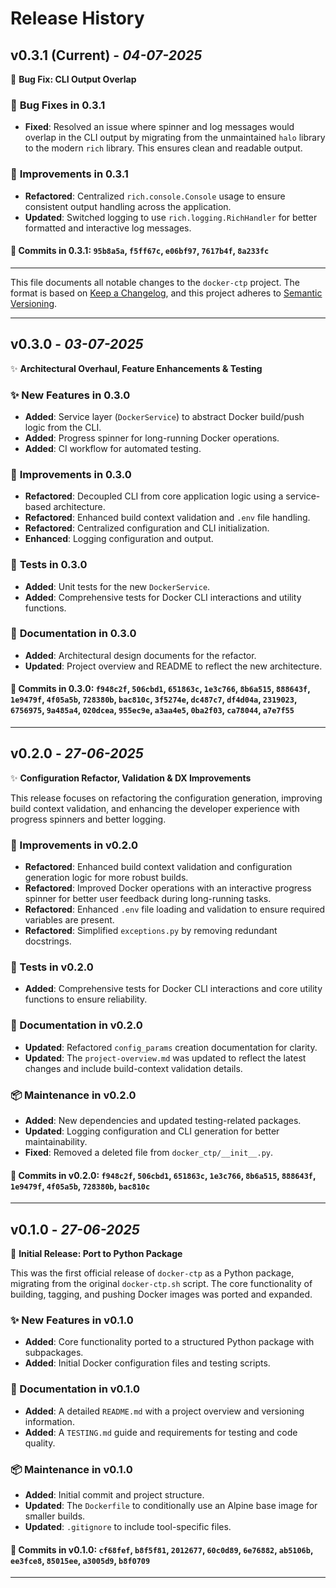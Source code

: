 # Release History

## **v0.3.1** (Current) - *04-07-2025*

🐛 **Bug Fix: CLI Output Overlap**

### 🐛 **Bug Fixes in 0.3.1**

- **Fixed**: Resolved an issue where spinner and log messages would overlap in the CLI output by migrating from the unmaintained `halo` library to the modern `rich` library. This ensures clean and readable output.

### 🔧 **Improvements in 0.3.1**

- **Refactored**: Centralized `rich.console.Console` usage to ensure consistent output handling across the application.
- **Updated**: Switched logging to use `rich.logging.RichHandler` for better formatted and interactive log messages.

#### 📝 **Commits in 0.3.1**: `95b8a5a`, `f5ff67c`, `e06bf97`, `7617b4f`, `8a233fc`

---

This file documents all notable changes to the `docker-ctp` project. The format is based on [Keep a Changelog](https://keepachangelog.com/en/1.0.0/), and this project adheres to [Semantic Versioning](https://semver.org/spec/v2.0.0.html).

---

## **v0.3.0** - *03-07-2025*

✨ **Architectural Overhaul, Feature Enhancements & Testing**

### ✨ **New Features in 0.3.0**

- **Added**: Service layer (`DockerService`) to abstract Docker build/push logic from the CLI.
- **Added**: Progress spinner for long-running Docker operations.
- **Added**: CI workflow for automated testing.

### 🔧 **Improvements in 0.3.0**

- **Refactored**: Decoupled CLI from core application logic using a service-based architecture.
- **Refactored**: Enhanced build context validation and `.env` file handling.
- **Refactored**: Centralized configuration and CLI initialization.
- **Enhanced**: Logging configuration and output.

### 🧪 **Tests in 0.3.0**

- **Added**: Unit tests for the new `DockerService`.
- **Added**: Comprehensive tests for Docker CLI interactions and utility functions.

### 📝 **Documentation in 0.3.0**

- **Added**: Architectural design documents for the refactor.
- **Updated**: Project overview and README to reflect the new architecture.

#### 📝 **Commits in 0.3.0**: `f948c2f`, `506cbd1`, `651863c`, `1e3c766`, `8b6a515`, `888643f`, `1e9479f`, `4f05a5b`, `728380b`, `bac810c`, `3f5274e`, `dc487c7`, `df4d04a`, `2319023`, `6756975`, `9a485a4`, `020dcea`, `955ec9e`, `a3aa4e5`, `0ba2f03`, `ca78044`, `a7e7f55`

---

## **v0.2.0** - *27-06-2025*

✨ **Configuration Refactor, Validation & DX Improvements**

This release focuses on refactoring the configuration generation, improving build context validation, and enhancing the developer experience with progress spinners and better logging.

### 🔧 Improvements in v0.2.0

- **Refactored**: Enhanced build context validation and configuration generation logic for more robust builds.
- **Refactored**: Improved Docker operations with an interactive progress spinner for better user feedback during long-running tasks.
- **Refactored**: Enhanced `.env` file loading and validation to ensure required variables are present.
- **Refactored**: Simplified `exceptions.py` by removing redundant docstrings.

### 🧪 Tests in v0.2.0

- **Added**: Comprehensive tests for Docker CLI interactions and core utility functions to ensure reliability.

### 📝 Documentation in v0.2.0

- **Updated**: Refactored `config_params` creation documentation for clarity.
- **Updated**: The `project-overview.md` was updated to reflect the latest changes and include build-context validation details.

### 📦 Maintenance in v0.2.0

- **Added**: New dependencies and updated testing-related packages.
- **Updated**: Logging configuration and CLI generation for better maintainability.
- **Fixed**: Removed a deleted file from `docker_ctp/__init__.py`.

#### 📝 **Commits in v0.2.0**: `f948c2f`, `506cbd1`, `651863c`, `1e3c766`, `8b6a515`, `888643f`, `1e9479f`, `4f05a5b`, `728380b`, `bac810c`

---

## **v0.1.0** - *27-06-2025*

🎉 **Initial Release: Port to Python Package**

This was the first official release of `docker-ctp` as a Python package, migrating from the original `docker-ctp.sh` script. The core functionality of building, tagging, and pushing Docker images was ported and expanded.

### ✨ New Features in v0.1.0

- **Added**: Core functionality ported to a structured Python package with subpackages.
- **Added**: Initial Docker configuration files and testing scripts.

### 📝 Documentation in v0.1.0

- **Added**: A detailed `README.md` with a project overview and versioning information.
- **Added**: A `TESTING.md` guide and requirements for testing and code quality.

### 📦 Maintenance in v0.1.0

- **Added**: Initial commit and project structure.
- **Updated**: The `Dockerfile` to conditionally use an Alpine base image for smaller builds.
- **Updated**: `.gitignore` to include tool-specific files.

#### 📝 **Commits in v0.1.0**: `cf68fef`, `b8f5f81`, `2012677`, `60c0d89`, `6e76882`, `ab5106b`, `ee3fce8`, `85015ee`, `a3005d9`, `b8f0709`

---
